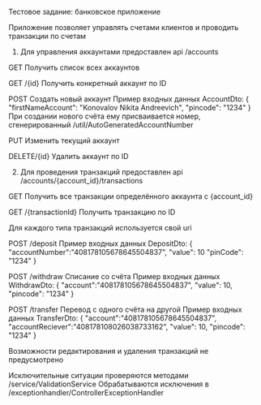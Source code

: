 Тестовое задание: банковское приложение

Приложение позволяет управлять счетами клиентов и проводить транзакции по счетам

1. Для управления аккаунтами предоставлен api /accounts

GET
Получить список всех аккаунтов

GET
/{id}
Получить конкретный аккаунт по ID

POST
Создать новый аккаунт
Пример входных данных AccountDto:
{
"firstNameAccount": "Konovalov Nikita Andreevich",
"pincode": "1234"
}
При создании нового счёта ему присваивается номер, сгенерированный /util/AutoGeneratedAccountNumber

PUT
Изменить текущий аккаунт

DELETE/{id}
Удалить аккаунт по ID

2. Для проведения транзакций предоставлен api /accounts/{account_id}/transactions

GET
Получить все транзакции определённого аккаунта c {account_id}

GET
/{transactionId}
Получить транзакцию по ID

Для каждого типа транзакций используется свой uri

POST
/deposit
Пример входных данных DepositDto:
{
"accountNumber":"408178105678645504837",
"value": 10
"pinCode": "1234"
}

POST
/withdraw
Списание со счёта
Пример входных данных WithdrawDto:
{
"account":"408178105678645504837",
"value": 10,
"pincode": "1234"
}

POST
/transfer
Перевод с одного счёта на другой
Пример входных данных TransferDto:
{
"account":"408178105678645504837",
"accountReciever":"408178108026038733162",
"value": 10,
"pincode": "1234"
}

Возможности редактирования и удаления транзакций не предусмотрено

Исключительные ситуации проверяются методами /service/ValidationService
Обрабатываются исключения в /exceptionhandler/ControllerExceptionHandler
